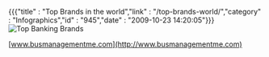 {{{"title" : "Top Brands in the world","link" : "/top-brands-world/","category" : "Infographics","id" : "945","date" : "2009-10-23 14:20:05"}}}
![Top Banking Brands](http://www.busmanagementme.com/media/media-news/infographics/090924-BMME-bankbrandvalue.png)

[www.busmanagementme.com](http://www.busmanagementme.com)